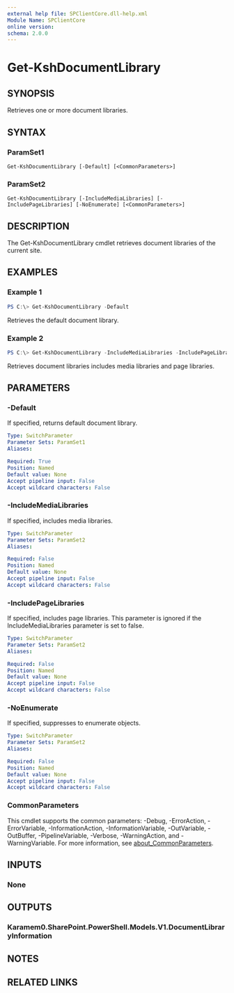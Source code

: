 ```yaml
---
external help file: SPClientCore.dll-help.xml
Module Name: SPClientCore
online version:
schema: 2.0.0
---
```


# Get-KshDocumentLibrary

## SYNOPSIS
Retrieves one or more document libraries.

## SYNTAX

### ParamSet1
```
Get-KshDocumentLibrary [-Default] [<CommonParameters>]
```

### ParamSet2
```
Get-KshDocumentLibrary [-IncludeMediaLibraries] [-IncludePageLibraries] [-NoEnumerate] [<CommonParameters>]
```

## DESCRIPTION
The Get-KshDocumentLibrary cmdlet retrieves document libraries of the current site.

## EXAMPLES

### Example 1
```powershell
PS C:\> Get-KshDocumentLibrary -Default
```

Retrieves the default document library.

### Example 2
```powershell
PS C:\> Get-KshDocumentLibrary -IncludeMediaLibraries -IncludePageLibraries
```

Retrieves document libraries includes media libraries and page libraries.

## PARAMETERS

### -Default
If specified, returns default document library.

```yaml
Type: SwitchParameter
Parameter Sets: ParamSet1
Aliases:

Required: True
Position: Named
Default value: None
Accept pipeline input: False
Accept wildcard characters: False
```

### -IncludeMediaLibraries
If specified, includes media libraries.

```yaml
Type: SwitchParameter
Parameter Sets: ParamSet2
Aliases:

Required: False
Position: Named
Default value: None
Accept pipeline input: False
Accept wildcard characters: False
```

### -IncludePageLibraries
If specified, includes page libraries.
This parameter is ignored if the IncludeMediaLibraries parameter is set to false.

```yaml
Type: SwitchParameter
Parameter Sets: ParamSet2
Aliases:

Required: False
Position: Named
Default value: None
Accept pipeline input: False
Accept wildcard characters: False
```

### -NoEnumerate
If specified, suppresses to enumerate objects.

```yaml
Type: SwitchParameter
Parameter Sets: ParamSet2
Aliases:

Required: False
Position: Named
Default value: None
Accept pipeline input: False
Accept wildcard characters: False
```

### CommonParameters
This cmdlet supports the common parameters: -Debug, -ErrorAction, -ErrorVariable, -InformationAction, -InformationVariable, -OutVariable, -OutBuffer, -PipelineVariable, -Verbose, -WarningAction, and -WarningVariable. For more information, see [about_CommonParameters](http://go.microsoft.com/fwlink/?LinkID=113216).

## INPUTS

### None

## OUTPUTS

### Karamem0.SharePoint.PowerShell.Models.V1.DocumentLibraryInformation

## NOTES

## RELATED LINKS

